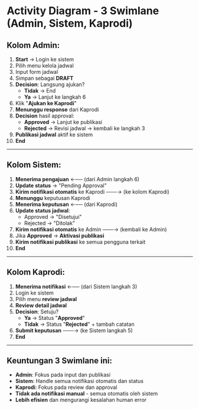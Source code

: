 # Activity Diagram - 3 Swimlane (Admin, Sistem, Kaprodi)

## Kolom Admin:
1. **Start** → Login ke sistem
2. Pilih menu kelola jadwal
3. Input form jadwal
4. Simpan sebagai **DRAFT**
5. **Decision**: Langsung ajukan?
   - **Tidak** → End
   - **Ya** → Lanjut ke langkah 6
6. Klik "**Ajukan ke Kaprodi**"
7. **Menunggu response** dari Kaprodi
8. **Decision** hasil approval:
   - **Approved** → Lanjut ke publikasi
   - **Rejected** → Revisi jadwal → kembali ke langkah 3
9. **Publikasi jadwal** aktif ke sistem
10. **End**

---

## Kolom Sistem:
1. **Menerima pengajuan** ←── (dari Admin langkah 6)
2. **Update status** → "Pending Approval"
3. **Kirim notifikasi otomatis** ke Kaprodi ───→ (ke kolom Kaprodi)
4. **Menunggu** keputusan Kaprodi
5. **Menerima keputusan** ←── (dari Kaprodi)
6. **Update status jadwal**:
   - Approved → "Disetujui"
   - Rejected → "Ditolak"
7. **Kirim notifikasi otomatis** ke Admin ───→ (kembali ke Admin)
8. Jika **Approved** → **Aktivasi publikasi**
9. **Kirim notifikasi publikasi** ke semua pengguna terkait
10. **End**

---

## Kolom Kaprodi:
1. **Menerima notifikasi** ←── (dari Sistem langkah 3)
2. Login ke sistem
3. Pilih menu **review jadwal**
4. **Review detail jadwal**
5. **Decision**: Setuju?
   - **Ya** → Status "**Approved**"
   - **Tidak** → Status "**Rejected**" + tambah catatan
6. **Submit keputusan** ───→ (ke Sistem langkah 5)
7. **End**

---

## Keuntungan 3 Swimlane ini:
- **Admin**: Fokus pada input dan publikasi
- **Sistem**: Handle semua notifikasi otomatis dan status
- **Kaprodi**: Fokus pada review dan approval
- **Tidak ada notifikasi manual** - semua otomatis oleh sistem
- **Lebih efisien** dan mengurangi kesalahan human error

